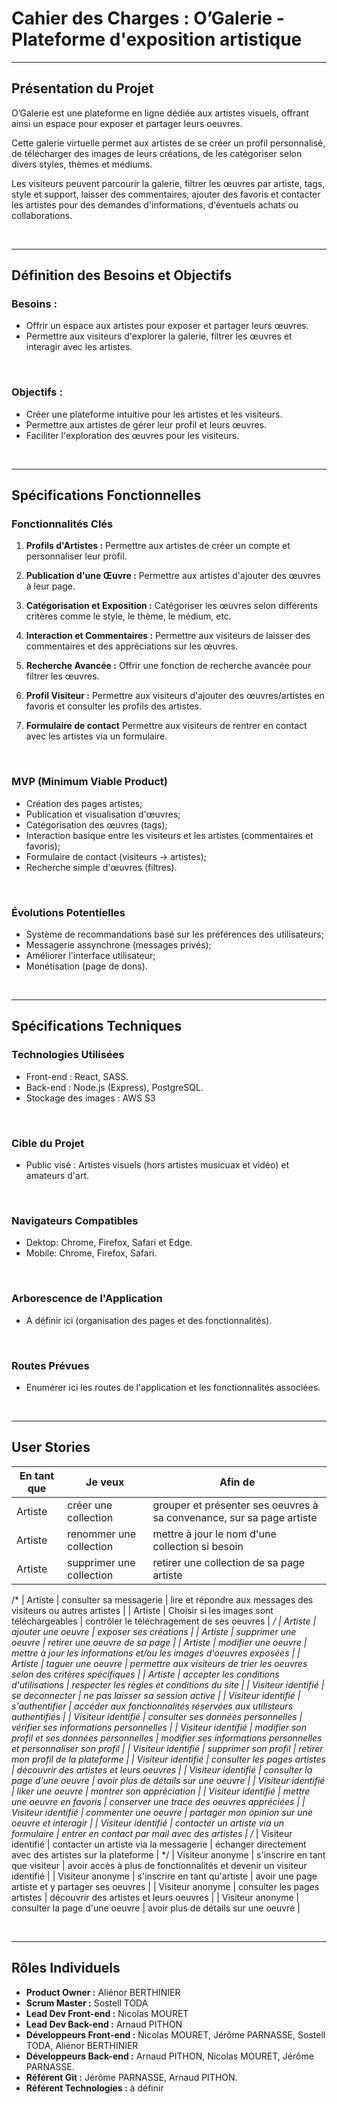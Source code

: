 # Cahier des Charges : O’Galerie - Plateforme d'exposition artistique

---

## Présentation du Projet

O’Galerie est une plateforme en ligne dédiée aux artistes visuels, offrant ainsi un espace pour exposer et partager leurs oeuvres.
&nbsp;

Cette galerie virtuelle permet aux artistes de se créer un profil personnalisé, de télécharger des images de leurs créations, de les catégoriser selon divers styles, thèmes et médiums.
&nbsp;

Les visiteurs peuvent parcourir la galerie, filtrer les œuvres par artiste, tags, style et support, laisser des commentaires, ajouter des favoris et contacter les artistes pour des demandes d'informations, d'éventuels achats ou collaborations.

&nbsp;

--- 

## Définition des Besoins et Objectifs

### Besoins :

* Offrir un espace aux artistes pour exposer et partager leurs œuvres.
* Permettre aux visiteurs d'explorer la galerie, filtrer les œuvres et interagir avec les artistes.

&nbsp;

### Objectifs :

* Créer une plateforme intuitive pour les artistes et les visiteurs.
* Permettre aux artistes de gérer leur profil et leurs œuvres.
* Faciliter l'exploration des œuvres pour les visiteurs.

&nbsp;

---

## Spécifications Fonctionnelles

### Fonctionnalités Clés
1. **Profils d'Artistes :**
Permettre aux artistes de créer un compte et personnaliser leur profil.

2. **Publication d'une Œuvre :**
Permettre aux artistes d'ajouter des œuvres à leur page.

3. **Catégorisation et Exposition :**
Catégoriser les œuvres selon différents critères comme le style, le thème, le médium, etc.

4. **Interaction et Commentaires :**
Permettre aux visiteurs de laisser des commentaires et des appréciations sur les œuvres.

5. **Recherche Avancée :**
Offrir une fonction de recherche avancée pour filtrer les œuvres.

6. **Profil Visiteur :**
Permettre aux visiteurs d'ajouter des œuvres/artistes en favoris et consulter les profils des artistes.

7. **Formulaire de contact**
Permettre aux visiteurs de rentrer en contact avec les artistes via un formulaire.

&nbsp;

### MVP (Minimum Viable Product)
* Création des pages artistes;
* Publication et visualisation d'œuvres;
* Catégorisation des œuvres (tags);
* Interaction basique entre les visiteurs et les artistes (commentaires et favoris);
* Formulaire de contact (visiteurs -> artistes);
* Recherche simple d'œuvres (filtres).

&nbsp;

### Évolutions Potentielles 
* Système de recommandations basé sur les préférences des utilisateurs;
* Messagerie assynchrone (messages privés);
* Améliorer l'interface utilisateur;
* Monétisation (page de dons).

&nbsp;

---

## Spécifications Techniques

### Technologies Utilisées
* Front-end : React, SASS.
* Back-end : Node.js (Express), PostgreSQL.
* Stockage des images : AWS S3 

&nbsp;

### Cible du Projet
* Public visé : Artistes visuels (hors artistes musicuax et vidéo) et amateurs d'art.

&nbsp;

### Navigateurs Compatibles
* Dektop: Chrome, Firefox, Safari et Edge.
* Mobile: Chrome, Firefox, Safari.

&nbsp;

### Arborescence de l'Application
* A définir ici (organisation des pages et des fonctionnalités).

&nbsp;

### Routes Prévues
* Enumérer ici les routes de l'application et les fonctionnalités associées.

&nbsp;

---

## User Stories
En tant que | Je veux | Afin de |
|--|--|--|
| Artiste | créer une collection | grouper et présenter ses oeuvres à sa convenance, sur sa page artiste |
| Artiste | renommer une collection | mettre à jour le nom d'une collection si besoin |
| Artiste | supprimer une collection | retirer une collection de sa page artiste |
/*
| Artiste | consulter sa messagerie | lire et répondre aux messages des visiteurs ou autres artistes |
| Artiste | Choisir si les images sont téléchargeables | contrôler le téléchragement de ses oeuvres |
*/
| Artiste | ajouter une oeuvre | exposer ses créations |
| Artiste | supprimer une oeuvre | retirer une oeuvre de sa page |
| Artiste | modifier une oeuvre | mettre à jour les informations et/ou les images d'oeuvres exposées |
| Artiste | taguer une oeuvre | permettre aux visiteurs de trier les oeuvres selon des critères spécifiques |
| Artiste | accepter les conditions d'utilisations | respecter les règles et conditions du site | 
| Visiteur identifié | se deconnecter | ne pas laisser sa session active  |
| Visiteur identifié | s'authentifier | accéder aux fonctionnalités réservées aux utilisteurs authentifiés |
| Visiteur identifié | consulter ses données personnelles | vérifier ses informations personnelles |
| Visiteur identifié | modifier son profil et ses données personnelles | modifier ses informations personnelles et personnaliser son profil |
| Visiteur identifié | supprimer son profil | retirer mon profil de la plateforme |
| Visiteur identifié | consulter les pages artistes | découvrir des artistes et leurs oeuvres |
| Visiteur identifié | consulter la page d'une oeuvre | avoir plus de détails sur une oeuvre |
| Visiteur identifié | liker une oeuvre | montrer son appréciation |
| Visiteur identifié | mettre une oeuvre en favoris | conserver une trace des oeuvres appréciées |
| Visiteur identifié | commenter une oeuvre  | partager mon opinion sur une oeuvre et interagir |
| Visiteur identifié | contacter un artiste via un formulaire | entrer en contact par mail avec des artistes |
/*
| Visiteur identifié | contacter un artiste via la messagerie | échanger directement avec des artistes sur la plateforme  |
*/
| Visiteur anonyme | s'inscrire en tant que visiteur | avoir accès à plus de fonctionnalités et devenir un visiteur identifié |
| Visiteur anonyme | s'inscrire en tant qu'artiste | avoir une page artiste et y partager ses oeuvres |
| Visiteur anonyme | consulter les pages artistes | découvrir des artistes et leurs oeuvres |
| Visiteur anonyme | consulter la page d'une oeuvre |  avoir plus de détails sur une oeuvre |

&nbsp;

---

## Rôles Individuels
* **Product Owner :** Aliénor BERTHINIER
* **Scrum Master :** Sostell TODA
* **Lead Dev Front-end :** Nicolas MOURET
* **Lead Dev Back-end :** Arnaud PITHON
* **Développeurs Front-end :** Nicolas MOURET, Jérôme PARNASSE, Sostell TODA, Aliénor BERTHINIER
* **Développeurs Back-end :** Arnaud PITHON, Nicolas MOURET, Jérôme PARNASSE.
* **Référent Git :** Jérôme PARNASSE, Arnaud PITHON.
* **Référent Technologies :** à définir
